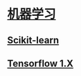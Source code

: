 <link rel="stylesheet" href="https://zhmhbest.gitee.io/hellomathematics/style/index.css">
<script src="https://zhmhbest.gitee.io/hellomathematics/style/index.js"></script>

# [机器学习](https://github.com/zhmhbest/HelloML)

## [Scikit-learn](./sklearn/index.html)

## [Tensorflow 1.X](./tf1/index.html)
